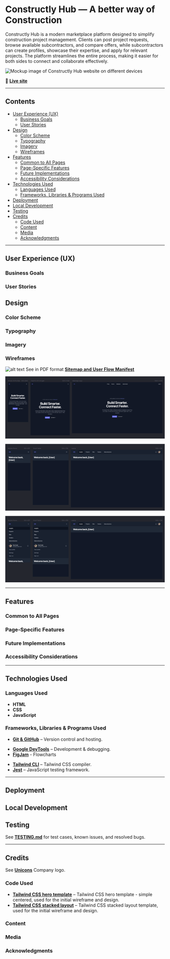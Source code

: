 # Constructly Hub — A better way of Construction

Constructly Hub is a modern marketplace platform designed to simplify construction project management. Clients can post project requests, browse available subcontractors, and compare offers, while subcontractors can create profiles, showcase their expertise, and apply for relevant projects. The platform streamlines the entire process, making it easier for both sides to connect and collaborate effectively.


![Mockup image of Constructly Hub website on different devices]()

🔗 [**Live site**]()

---

## Contents

- [User Experience (UX)](#user-experience-ux)
  - [Business Goals](#business-goals)
  - [User Stories](#user-stories)
- [Design](#design)
  - [Color Scheme](#color-scheme)
  - [Typography](#typography)
  - [Imagery](#imagery)
  - [Wireframes](#wireframes)
- [Features](#features)
  - [Common to All Pages](#common-to-all-pages)
  - [Page-Specific Features](#page-specific-features)
  - [Future Implementations](#future-implementations)
  - [Accessibility Considerations](#accessibility-considerations)
- [Technologies Used](#technologies-used)
  - [Languages Used](#languages-used)
  - [Frameworks, Libraries & Programs Used](#frameworks-libraries--programs-used)
- [Deployment](#deployment)
- [Local Development](#local-development)
- [Testing](#testing)
- [Credits](#credits)
  - [Code Used](#code-used)
  - [Content](#content)
  - [Media](#media)
  - [Acknowledgments](#acknowledgments)

---

## User Experience (UX)

### Business Goals

### User Stories

## Design

### Color Scheme

### Typography

### Imagery

### Wireframes

![alt text](assets/documentation/flowcharts/logic/constructly-hub.jpg "Sitemap and User Flow Manifest")
See in PDF format **[Sitemap and User Flow Manifest](assets/documentation/flowcharts/logic/constructly-hub.pdf)**


<!-- Hero page -->
![alt text](assets/documentation/wireframes/hero.png "Hero page initial draft")

<!-- Main app layout -->
![alt text](assets/documentation/wireframes/main-app.png "Main app layout")

<!-- Main app dropdown -->
![alt text](assets/documentation/wireframes/main-app-dropdown.png "Main app dropdown menu")

---

## Features

### Common to All Pages

### Page-Specific Features

<!-- **404 Page** -->
<!-- **401 Page** -->
<!-- **503 Page** -->

### Future Implementations

### Accessibility Considerations

<!-- - Semantic HTML: Meaningful HTML tags are used to ensure proper document structure for assistive technologies. -->
<!-- - Descriptive Alt Attributes: All images include descriptive alt attributes for screen reader users. -->
<!-- - Radio buttons are wrapped in fieldset with legend name. -->
<!-- - Color Contrast: Colors were selected to ensure sufficient contrast for readability. -->

---

## Technologies Used

### Languages Used

- **HTML**
- **CSS**
- **JavaScript**

### Frameworks, Libraries & Programs Used

- **[Git & GitHub](https://github.com/)** – Version control and hosting.
<!-- - **[Google Fonts](https://fonts.google.com/)** – Typography. -->
- **[Google DevTools](https://developer.chrome.com/docs/devtools/)** – Development & debugging.
- **[FigJam](https://www.figma.com/figjam/)** - Flowcharts
<!-- - **[Font Awesome](https://fontawesome.com/)** – Icons via CDN. -->
<!-- - **[FreeConvert](https://www.freeconvert.com/)** – Video compression. -->
<!-- - **[Favicon.io](https://favicon.io/)** – Favicon generation. -->
<!-- - **[TinyPNG](https://tinypng.com/)** – Image optimization. -->
<!-- - **[Polypane](https://polypane.app/)** – Responsive device previews. -->
<!-- - **[Autoprefixer](https://autoprefixer.github.io/)** – Vendor prefixes for CSS. -->
<!-- - **[ColorSpace](https://mycolor.space/)** – Palette generation. -->
<!-- - **[HTML Validator](https://validator.w3.org/)** – Markup Validation Service. -->
<!-- - **[CSS Validator](https://jigsaw.w3.org/css-validator/)** – CSS Validation Service. -->
<!-- - **[WAVE](https://wave.webaim.org/)** – Web Accessibility Evaluation Tools. -->
<!-- - **[JSLint](https://www.jslint.com/)** – JavaScript validation. -->
<!-- - **[JSHint](https://jshint.com/)** – JavaScript validation. -->
- **[Tailwind CLI](https://tailwindcss.com/docs/installation/tailwind-cli)** – Tailwind CSS compiler.
- **[Jest](https://jestjs.io/)** – JavaScript testing framework.
<!-- - **[Custom JS Lint API](https://luckyfrappe.github.io/jsapi/)** – JavaScript validation. -->
<!-- - **[ChatGPT (OpenAI)](https://chat.openai.com/)** & **[Gemini (Google)](https://gemini.google.com/)** – Used for generating service descriptions, debugging support, exploring different approaches, and clarifying code concepts during development. -->

---

## Deployment

## Local Development

## Testing

See **[TESTING.md](TESTING.md)** for test cases, known issues, and resolved bugs.

---

## Credits

See **[Unicons](https://iconscout.com/contributors/unicons)**  Company logo.

### Code Used

- **[Tailwind CSS hero template](https://tailwindcss.com/plus/ui-blocks/marketing/sections/heroes)** – Tailwind CSS hero template - simple centered, used for the initial wireframe and design.
- **[Tailwind CSS stacked layout](https://tailwindcss.com/plus/ui-blocks/application-ui/application-shells/stacked)** – Tailwind CSS stacked layout template, used for the initial wireframe and design.


### Content

### Media

### Acknowledgments
